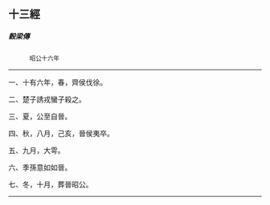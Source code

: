 

## 十三經

##### 穀梁傳
　　　`昭公十六年`

* * *

一、十有六年，春，齊侯伐徐。

二、楚子誘戎蠻子殺之。

三、夏，公至自晉。

四、秋，八月，己亥，晉侯夷卒。

五、九月，大雩。

六、季孫意如如晉。

七、冬，十月，葬晉昭公。

* * *

